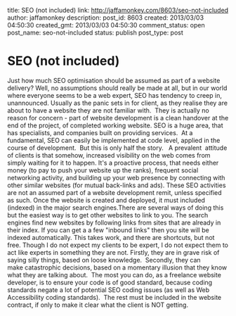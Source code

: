 title: SEO (not included)
link: http://jaffamonkey.com/8603/seo-not-included
author: jaffamonkey
description: 
post_id: 8603
created: 2013/03/03 04:50:30
created_gmt: 2013/03/03 04:50:30
comment_status: open
post_name: seo-not-included
status: publish
post_type: post

# SEO (not included)

Just how much SEO optimisation should be assumed as part of a website delivery? Well, no assumptions should really be made at all, but in our world where everyone seems to be a web expert, SEO has tendency to creep in, unannounced. Usually as the panic sets in for client, as they realise they are about to have a website they are not familiar with.  They is actually no reason for concern - part of website development is a clean handover at the end of the project, of completed working website. SEO is a huge area, that has specialists, and companies built on providing services.  At a fundamental, SEO can easily be implemented at code level, applied in the course of development.  But this is only half the story.   A prevalent  attitude of clients is that somehow, increased visibility on the web comes from simply waiting for it to happen. It's a proactive process, that needs either money (to pay to push your website up the ranks), frequent social networking activity, and building up your web presence by connecting with other similar websites (for mutual back-links and ads). These SEO activities are not an assumed part of a website development remit, unless specified as such. Once the website is created and deployed, it must included (indexed) in the major search engines.There are several ways of doing this but the easiest way is to get other websites to link to you. The search engines find new websites by following links from sites that are already in their index. If you can get a a few "inbound links" then you site will be indexed automatically. This takes work, and there are shortcuts, but not free. Though I do not expect my clients to be expert, I do not expect them to act like experts in something they are not. Firstly, they are in grave risk of saying silly things, based on loose knowledge.  Secondly, they can make catastrophic decisions, based on a momentary illusion that they know what they are talking about.  The most you can do, as a freelance website developer, is to ensure your code is of good standard, because coding standards negate a lot of potential SEO coding issues (as well as Web Accessibility coding standards).  The rest must be included in the website contract, if only to make it clear what the client is NOT getting.